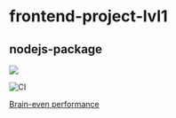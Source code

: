 # frontend-project-lvl1

## nodejs-package


<a href="https://codeclimate.com/github/codeclimate/codeclimate/maintainability"><img src="https://api.codeclimate.com/v1/badges/a99a88d28ad37a79dbf6/maintainability" /></a>

![CI](https://github.com/sergey-ss-solovyov/frontend-project-lvl1/workflows/CI/badge.svg)

<a href="https://asciinema.org/a/g3QIRjkzGvjlHozzYkAVinFSC">Brain-even performance</a>
